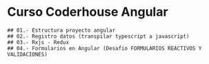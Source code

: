 # Curso Coderhouse Angular



```
## 01.- Estructura proyecto angular
## 02.- Registro datos (transpilar typescript a javascript)
## 03.- Rxjs - Redux
## 04.- Formularios en Angular (Desafio FORMULARIOS REACTIVOS Y VALIDACIONES)
```